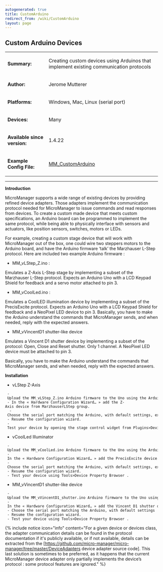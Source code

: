 ```yaml
---
autogenerated: true
title: CustomArduino
redirect_from: /wiki/CustomArduino
layout: page
---
```


## Custom Arduino Devices

<table cellspacing=3>
<tr>
<td markdown="1">

**Summary:**

</td>
<td markdown="1" valign="top">

Creating custom devices using Arduinos that implement existing
communication protocols

</td>
</tr>
<tr>
<td markdown="1">

**Author:**

</td>
<td markdown="1">

Jerome Mutterer

</td>
</tr>
<tr>
<td markdown="1">

**Platforms:**

</td>
<td markdown="1">

Windows, Mac, Linux (serial port)

</td>
</tr>
<tr>
<td markdown="1">

**Devices:**

</td>
<td markdown="1">

Many

</td>
</tr>
<tr>
<td markdown="1">

**Available since version:**

</td>
<td markdown="1">

1.4.22

</td>
</tr>
<tr>
<td markdown="1">

**Example Config File:**

</td>
<td markdown="1">

[MM\_CustomArduino](https://github.com/mutterer/MM_CustomArduino)

</td>
</tr>
</table>

------------------------------------------------------------------------

**Introduction**

MicroManager supports a wide range of existing devices by providing
refined device adapters. Those adapters implement the communication
protocol needed for MicroManager to issue commands and read responses
from devices. To create a custom made device that meets custom
specifications, an Arduino board can be programmed to implement the same
protocol, while being able to physically interface with sensors and
actuators, like position sensors, switches, motors or LEDs.

For example, creating a custom stage device that will work with
MicroManager out of the box, one could wire two steppers motors to the
Arduino board, and have the Arduino firmware ‘talk’ the Marzhauser
L-Step protocol. Here are included two example Arduino firmware :

-   MM\_vLStep\_Z.ino :

Emulates a Z-Axis L-Step stage by implementing a subset of the
Marzhauser L-Step protocol. Expects an Arduino Uno with a LCD Keypad
Shield for feedback and a servo motor attached to pin 3.

-   MM\_vCoolLed.ino :

Emulates a CoolLED illumination device by implementing a subset of the
PrecisExcite protocol. Expects an Arduino Uno with a LCD Keypad Shield
for feedback and a NeoPixel LED device to pin 3. Basically, you have to
make the Arduino understand the commands that MicroManager sends, and
when needed, reply with the expected answers.

-   MM\_vVincentD1 shutter-like device

Emulates a Vincent D1 shutter device by implementing a subset of the
protocol: Open, Close and Reset shutter. Only 1 channel. A NeoPixel LED
device must be attached to pin 3.

Basically, you have to make the Arduino understand the commands that
MicroManager sends, and when needed, reply with the expected answers.

**Installation**

-   vLStep Z-Axis

```
 - Upload the MM_vLStep_Z.ino Arduino firmware to the Uno using the Arduino software.
 - In the « Hardware Configuration Wizard… » add the Z-Axis device from MarzhauserLStep group.
  - Choose the serial port matching the Arduino, with default settings, except for the AnswerTimeout property that you should set to 2000.0000 
 - Resume the configuration wizard.
 - Test your device by opening the stage control widget from Plugins>Device Control>Stage Control.
```

-   vCoolLed Illuminator

```
 - Upload the MM_vCoolLed.ino Arduino firmware to the Uno using the Arduino software.
 - In the « Hardware Configuration Wizard… » add the PrecisExcite device.
 - Choose the serial port matching the Arduino, with default settings, except for the AnswerTimeout property that you should set to 2000.0000 
 - Resume the configuration wizard.
 - Test your device using Tools>Device Property Browser . 
```

-   MM\_vVincentD1 shutter-like device

```
 - Upload the MM_vVincentD1_shutter.ino Arduino firmware to the Uno using the Arduino software.
 - In the « Hardware Configuration Wizard… » add the Vincent D1 shutter device.
 - Choose the serial port matching the Arduino, with default settings
 - Resume the configuration wizard.
 - Test your device using Tools>Device Property Browser . 
```

{% include notice icon="info" content="For a given device or devices class, the adapter communication details can be found in the protocol documentation if it's publicly available, or if not available, details can be extracted from the [https://github.com/micro-manager/micro-manager/tree/master/DeviceAdapters device adapter source code]. This last solution is sometimes to be preferred, as it happens that the current MicroManager device adapter only partially implements the device’s protocol : some protocol features are ignored." %}
